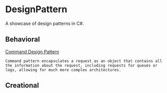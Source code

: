 # DesignPattern
A showcase of design patterns in C#.

## Behavioral
[Command Design Pattern](https://github.com/KalebGarrett/DesignPattern/tree/main/DesignPattern.Command)

```Command pattern encapsulates a request as an object that contains all the information about the request, including requests for queues or logs, allowing for much more complex architectures.```

## Creational